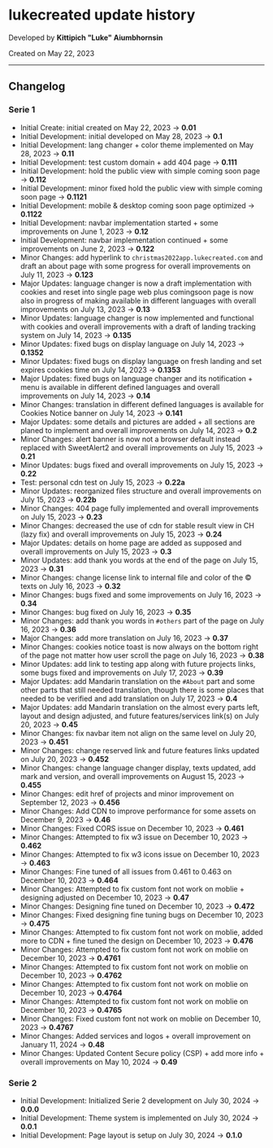 # lukecreated update history

Developed by __Kittipich "Luke" Aiumbhornsin__

Created on May 22, 2023

---

## Changelog

### Serie 1

- Initial Create: initial created on May 22, 2023 -> __0.01__
- Initial Development: initial developed on May 28, 2023 -> __0.1__
- Initial Development: lang changer + color theme implemented on May 28, 2023 -> __0.11__
- Initial Development: test custom domain + add 404 page -> __0.111__
- Initial Development: hold the public view with simple coming soon page -> __0.112__
- Initial Development: minor fixed hold the public view with simple coming soon page -> __0.1121__
- Initial Development: mobile & desktop coming soon page optimized -> __0.1122__
- Initial Development: navbar implementation started + some improvements on June 1, 2023 -> __0.12__
- Initial Development: navbar implementation continued + some improvements on June 2, 2023 -> __0.122__
- Minor Changes: add hyperlink to `christmas2022app.lukecreated.com` and draft an about page with some progress for overall improvements on July 11, 2023 -> __0.123__
- Major Updates: language changer is now a draft implementation with cookies and reset into single page web plus comingsoon page is now also in progress of making available in different languages with overall improvements on July 13, 2023 -> __0.13__
- Minor Updates: language changer is now implemented and functional with cookies and overall improvements with a draft of landing tracking system on July 14, 2023 -> __0.135__
- Minor Updates: fixed bugs on display language on July 14, 2023 -> __0.1352__
- Minor Updates: fixed bugs on display language on fresh landing and set expires cookies time on July 14, 2023 -> __0.1353__
- Major Updates: fixed bugs on language changer and its notification + menu is available in different defined languages and overall improvements on July 14, 2023 -> __0.14__
- Minor Changes: translation in different defined languages is available for Cookies Notice banner on July 14, 2023 -> __0.141__
- Major Updates: some details and pictures are added + all sections are planed to implement and overall improvements on July 14, 2023 -> __0.2__
- Minor Changes: alert banner is now not a browser default instead replaced with SweetAlert2 and overall improvements on July 15, 2023 -> __0.21__
- Minor Updates: bugs fixed and overall improvements on July 15, 2023 -> __0.22__
- Test: personal cdn test on July 15, 2023 -> __0.22a__
- Minor Updates: reorganized files structure and overall improvements on July 15, 2023 -> __0.22b__
- Minor Changes: 404 page fully implemented and overall improvements on July 15, 2023 -> __0.23__
- Minor Changes: decreased the use of cdn for stable result view in CH (lazy fix) and overall improvements on July 15, 2023 -> __0.24__
- Major Updates: details on home page are added as supposed and overall improvements on July 15, 2023 -> __0.3__
- Minor Updates: add thank you words at the end of the page on July 15, 2023 -> __0.31__
- Minor Changes: change license link to internal file and color of the © texts on July 16, 2023 -> __0.32__
- Minor Changes: bugs fixed and some improvements on July 16, 2023 -> __0.34__
- Minor Changes: bug fixed on July 16, 2023 -> __0.35__
- Minor Changes: add thank you words in `#others` part of the page on July 16, 2023 -> __0.36__
- Major Changes: add more translation on July 16, 2023 -> __0.37__
- Minor Changes: cookies notice toast is now always on the bottom right of the page not matter how user scroll the page on July 16, 2023 -> __0.38__
- Minor Updates: add link to testing app along with future projects links, some bugs fixed and improvements on July 17, 2023 -> __0.39__
- Major Updates: add Mandarin translation on the `#About` part and some other parts that still needed translation, though there is some places that needed to be verified and add translation on July 17, 2023 -> __0.4__
- Major Updates: add Mandarin translation on the almost every parts left, layout and design adjusted, and future features/services link(s) on July 20, 2023 -> __0.45__
- Minor Changes: fix navbar item not align on the same level on July 20, 2023 -> __0.451__
- Minor Changes: change reserved link and future features links updated on July 20, 2023 -> __0.452__
- Minor Changes: change language changer display, texts updated, add mark and version, and overall improvements on August 15, 2023 -> __0.455__
- Minor Changes: edit href of projects and minor improvement on September 12, 2023 -> __0.456__
- Minor Changes: Add CDN to improve performance for some assets on December 9, 2023 -> __0.46__
- Minor Changes: Fixed CORS issue on December 10, 2023 -> __0.461__
- Minor Changes: Attempted to fix w3 issue on December 10, 2023 -> __0.462__
- Minor Changes: Attempted to fix w3 icons issue on December 10, 2023 -> __0.463__
- Minor Changes: Fine tuned of all issues from 0.461 to 0.463 on December 10, 2023 -> __0.464__
- Minor Changes: Attempted to fix custom font not work on moblie + designing adjusted on December 10, 2023 -> __0.47__
- Minor Changes: Designing fine tuned on December 10, 2023 -> __0.472__
- Minor Changes: Fixed designing fine tuning bugs on December 10, 2023 -> __0.475__
- Minor Changes: Attempted to fix custom font not work on moblie, added more to CDN + fine tuned the design on December 10, 2023 -> __0.476__
- Minor Changes: Attempted to fix custom font not work on moblie on December 10, 2023 -> __0.4761__
- Minor Changes: Attempted to fix custom font not work on moblie on December 10, 2023 -> __0.4762__
- Minor Changes: Attempted to fix custom font not work on moblie on December 10, 2023 -> __0.4764__
- Minor Changes: Attempted to fix custom font not work on moblie on December 10, 2023 -> __0.4765__
- Minor Changes: Fixed custom font not work on moblie on December 10, 2023 -> __0.4767__
- Minor Changes: Added services and logos + overall improvement on January 11, 2024 -> __0.48__
- Minor Changes: Updated Content Secure policy (CSP) + add more info + overall improvements on May 10, 2024 -> __0.49__

### Serie 2

- Initial Development: Initialized Serie 2 development on July 30, 2024 -> __0.0.0__
- Initial Development: Theme system is implemented on July 30, 2024 -> __0.0.1__
- Initial Development: Page layout is setup on July 30, 2024 -> __0.1.0__
